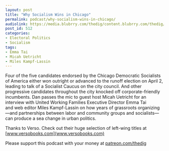 ```yaml
---
layout: post
title: "Why Socialism Wins in Chicago"
permalink: podcast/why-socialism-wins-in-chicago/
audiolink: https://media.blubrry.com/thedig/content.blubrry.com/thedig/The_Dig_-_EP_188_-_Chicago.mp3
post_id: 512
categories: 
- Electoral Politics
- Socialism
tags: 
- Emma Tai
- Micah Uetricht
- Miles Kampf-Lassin
---
```


Four of the five candidates endorsed by the Chicago Democratic Socialists of America either won outright or advanced to the runoff election on April 2, leading to talk of a Socialist Caucus on the city council. And other progressive candidates throughout the city knocked off corporate-friendly incumbents. Dan passes the mic to guest host Micah Uetricht for an interview with United Working Families Executive Director Emma Tai and web editor Miles Kampf-Lassin on how years of grassroots organizing—and partnerships between labor and community groups and socialists—can produce a sea change in urban politics.

Thanks to Verso. Check out their huge selection of left-wing titles at [www.versobooks.com](www.versobooks.com)

Please support this podcast with your money at [patreon.com/thedig](http://www.patreon.com/TheDig) 